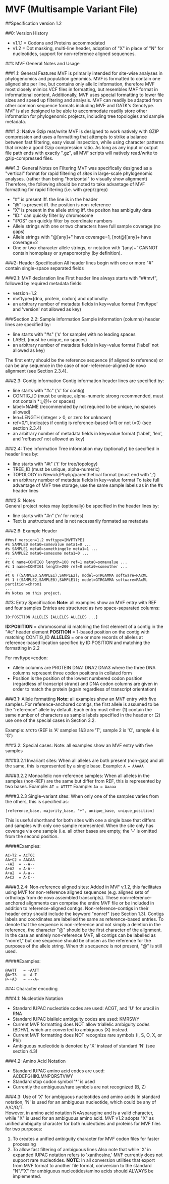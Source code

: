 # MVF (Multisample Variant File)
##Specification version 1.2

##0: Version History
* v1.1.1 = Codons and Proteins accommodated
* v1.2 = Dot masking, multi-line header, adoption of "X" in place of "N" for nucleotides, support for non-reference aligned sequences.

##1: MVF General Notes and Usage

###1.1: General Features
MVF is primarily intended for site-wise analyses in phylogenomics and population genomics. MVF is formatted to contain one aligned site per line, but contains only allelic information, therefore MVF most closely mimics VCF files in formatting, but resembles MAF format in informational content,  Additionally, MVF uses special formatting to lower file sizes and speed up filtering and analysis.  MVF can readily be adapted from other common sequence formats including MVF and GATK's Genotype.  MVF is also designed to be able to accommodate readily store other information for phylogenomic projects, including tree topologies and sample metadata.

###1.2: Native Gzip reat/write
MVF is designed to work natively with GZIP compression and uses a formatting that attempts to strike a balance between fast filtering, easy visual inspection, while using character patterns that create a good Gzip compression ratio. As long as any input or output file path ends with exactly ".gz", all MVF scripts will natively read/write to gzip-compressed files.

###1.3: General Notes on Filtering
MVF was specifically designed as a "vertical" format for rapid filtering of *sites* in large-scale phylogenomic analyses. (rather than being "horizontal" to visually show alignment) Therefore, the following should be noted to take advantage of MVF formatting for rapid filtering (i.e. with grep/zgrep)
* "#" is present iff. the line is in the header
* "@" is present iff. the position is non-reference
* "X" is present in the allele string iff. the positon has ambiguity data
* "ID:" can quickly filter by chromosome
* ":POS" can quickly filter by coordinate numbers
* Allele strings with one or two characters have full sample coverage (no gaps)
* Allele strings with "@[any]+" have coverage=1, [not@][any]+ have coverage=2 
* One or two-character allele strings, or notation with '[any]+' CANNOT contain homoplasy or synapomorphy (by definition).

###2: Header Specification
All header lines begin with one or more "#" contain single-space separated fields

###2.1: MVF declaration line
First header line always starts with "##mvf", followed by required metadata fields:
   * version=1.2
   * mvftype=[dna, protein, codon]
   and optionally:
   * an arbitrary number of metadata fields in key=value format ('mvftype' and 'version' not allowed as key)

###Section 2.2: Sample information
Sample information (columns) header lines are specified by:
* line starts with "#s" ('s' for sample) with no leading spaces
* LABEL (must be unique, no spaces)
* an arbitrary number of metadata fields in key=value format ('label' not allowed as key)

The first entry should be the reference sequence (if aligned to reference) or can be any sequence in the case of non-reference-aligned de novo alignment (see Section 2.3.4).

###2.3: Contig information
Contig information header lines are specified by:
* line starts with "#c" ('c' for contig)
* CONTIG_ID (must be unique, alpha-numeric strong recommended, must not contain *:;,@!+ or spaces)
* label=NAME (recommended by not required to be unique, no spaces allowed)
* len=LENGTH (integer > 0, or zero for unknown)
* ref=0/1, indicates if contig is reference-based (=1) or not (=0) (see section 2.3.4)
* an arbitrary number of metadata fields in key=value format ('label', 'len', and 'refbased' not allowed as key)

###2.4: Tree information
Tree information may (optionally) be specified in header lines by:
* line starts with "#t" ('t' for tree/topology)
* TREE_ID (must be unique, alpha-numeric)
* TOPOLOGY in Newick/Phylip/parenthetical format (must end with ';')
* an arbitrary number of metadata fields in key=value format
To take full advantage of MVF tree storage, use the same sample labels as in the #s header lines
	
###2.5: Notes	
General project notes may (optionally) be specified in the header lines by:
* line starts with "#n" ('n' for notes)
* Text is unstructured and is not necessarily formated as metadata
	
###2.6: Example Header
```
##mvf version=1.2 mvftype=[MVFTYPE]
#s SAMPLE0 meta0=somevalue meta1=0 ...
#s SAMPLE1 meta0=somethingele meta1=1 ...
#s SAMPLE2 meta0=somesome meta1=0 ...
...
#c 0 name=CONTIG0 length=100 ref=1 meta0=somevalue ...
#c 1 name=CONTIG1 length=200 ref=0 meta0=someother ...
...
#t 0 ((SAMPLE0,SAMPLE1),SAMPLE2); model=GTRGAMMA software=RAxML
#t 1 ((SAMPLE2,SAMPLE0),SAMPLE1); model=GTRGAMMA software=RAxML partition=chrom1
...
#n Notes on this project.
```

##3: Entry Specification
**Note:** all examples show an MVF entry with REF and four samples
Entries are structured as two space-separated columns:
```
ID:POSITION	ALLELES [ALLELES ALLELES ...]
```
**ID:POSITION** = chromosomal id matching the first element of a contig in the "#c" header element
**POSITION** = 1-based position on the contig with matching CONTIG_ID
**ALLELES** = one or more records of alleles at reference-based location specified by ID:POSITION and matching the formatting in 2.2

For mvftype=codon:
* Allele columns are PROTEIN DNA1 DNA2 DNA3 where the three DNA columns represent three codon positions in collated form
* Position is the position of the lowest numbered codon position (regardless of transcript strand) 
  and DNA codon columns are given in order to match the protein (again regardless of transcript orientation)

###3.1: Allele formatting
**Note:** all examples show an MVF entry with five samples.
For reference-anchored contigs, the first allele is assumed to be the "reference" allele by default.
Each entry must either (1) contain the same number of characters as sample labels specified in the header or (2) use one of the special cases in Section 3.2.

Example: ```ATCTG```  (REF is 'A' samples 1&3 are 'T', sample 2 is 'C', sample 4 is 'G')

###3.2: Special cases:
Note: all examples show an MVF entry with five samples

####3.2.1 Invariant sites: 
When all alleles are both present (non-gap) and all the same, this is represented by a single base.
Example: ```A = AAAAA```

####3.2.2 Monoallelic non-reference samples: 
When all alleles in the samples (non-REF) are the same but differ from REF, this is represented by two bases.
Example: ```AT = ATTTT```
Example: ```Aa = Aaaaa```

####3.2.3 Single-variant sites:
When only one of the samples varies from the others, this is specified as:
```
[reference_base, majority_base, "+", unique_base, unique_position]
```
This is useful shorthand for both sites with one a single base that differs and samples with only one sample represented.  When the site only has coverage via one sample (i.e. all other bases are empty, the '-' is omitted from the second position.

#####Examples:
```
AC+T2 = ACTCC
AA+C2 = AACAA
-+A2  = --A--
A+A2  = A-A--
A+a2  = A-a--
A+C2  = A-C--
```

####3.2.4: Non-reference aligned sites: 
Added in MVF v.1.2, this facilitates using MVF for non-reference aligned sequences (e.g. aligned sets of orthologs from de novo assembled transcripts). These non-reference-anchored alignments can comprise the entire MVF file or be included in addition to reference-aligned contigs. Non-reference-contigs in their header entry should include the keyword "nonref" (see Section 1.3). Contigs labels and coordinates are labelled the same as reference-based entries. To denote that the sequence is non-reference and not simply a deletion in the reference, the character "@" should be the first character of the alignment.  In the case an entirely non-reference MVF, all contigs can be labelled as "nonref," but one sequence should be chosen as the reference for the purposes of the allele
string.  When this sequence is not present, "@" is still used.

#####Examples:
```
@AATT   = -AATT
@A+T3   = -A-T-
@-+A3   = ---A-
```

##4: Character encoding

###4.1: Nucleotide Notation
* Standard IUPAC nucleotide codes are used: ACGT, and 'U' for uracil in RNA
* Standard IUPAC bialleic ambiguity codes are used: KMRSWY
* Current MVF formatting does NOT allow triallelic ambiguity codes (BDHV), which are converted to ambiguous (X) instead.
* Current MVF formatting does NOT recognize rare symbols (I, S, O, X, or Phi)
* Ambiguous nucleotide is denoted by 'X' instead of standard 'N' (see section 4.3)

###4.2: Amino Acid Notation
* Standard IUPAC amino acid codes are used: ACDEFGHIKLMNPQRSTVWY
* Standard stop codon symbol '*' is used
* Currently the ambiguous/rare symbols are not recognized (B, Z)

###4.3: Use of 'X' for ambiguous nucleotides and amino acids
In standard notation, 'N' is used for an ambiguous nucleotide, which could be any of A/C/G/T.  
However, in amino acid notation N=Asparagine and is a valid character, while "X" is used for an ambiguous amino acid.
MVF v1.2 adopts "X" as unified ambiguity character for both nucleotides and proteins for MVF files for two purposes:
1. To creates a unified ambiguity character for MVF codon files for faster processing
2. To allow fast filtering of ambiguous lines
Also note that while 'X' in expanded IUPAC notation refers to 'xanthosine,' MVF currently does not support rare nucleotides.
**NOTE**: In all conversion utilities that export from MVF format to another file format, 
conversion to the standard "N"/"X" for ambiguous nucleotides/amino acids should ALWAYS be implemented.
